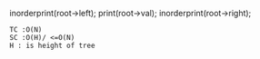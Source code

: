 inorderprint(root->left);
print(root->val);
inorderprint(root->right);

    
    TC :O(N)
    SC :O(H)/ <=O(N)
    H : is height of tree